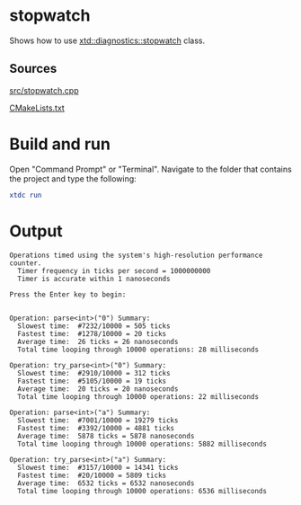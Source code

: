 # stopwatch

Shows how to use [xtd::diagnostics::stopwatch](../../../../src/xtd.core/include/xtd/diagnostics/stopwatch.h) class.

## Sources

[src/stopwatch.cpp](src/stopwatch.cpp)

[CMakeLists.txt](CMakeLists.txt)

# Build and run

Open "Command Prompt" or "Terminal". Navigate to the folder that contains the project and type the following:

```cmake
xtdc run
```

# Output

```
Operations timed using the system's high-resolution performance counter.
  Timer frequency in ticks per second = 1000000000
  Timer is accurate within 1 nanoseconds

Press the Enter key to begin:


Operation: parse<int>("0") Summary:
  Slowest time:  #7232/10000 = 505 ticks
  Fastest time:  #1278/10000 = 20 ticks
  Average time:  26 ticks = 26 nanoseconds
  Total time looping through 10000 operations: 28 milliseconds

Operation: try_parse<int>("0") Summary:
  Slowest time:  #2910/10000 = 312 ticks
  Fastest time:  #5105/10000 = 19 ticks
  Average time:  20 ticks = 20 nanoseconds
  Total time looping through 10000 operations: 22 milliseconds

Operation: parse<int>("a") Summary:
  Slowest time:  #7001/10000 = 19279 ticks
  Fastest time:  #3392/10000 = 4881 ticks
  Average time:  5878 ticks = 5878 nanoseconds
  Total time looping through 10000 operations: 5882 milliseconds

Operation: try_parse<int>("a") Summary:
  Slowest time:  #3157/10000 = 14341 ticks
  Fastest time:  #20/10000 = 5809 ticks
  Average time:  6532 ticks = 6532 nanoseconds
  Total time looping through 10000 operations: 6536 milliseconds
```

